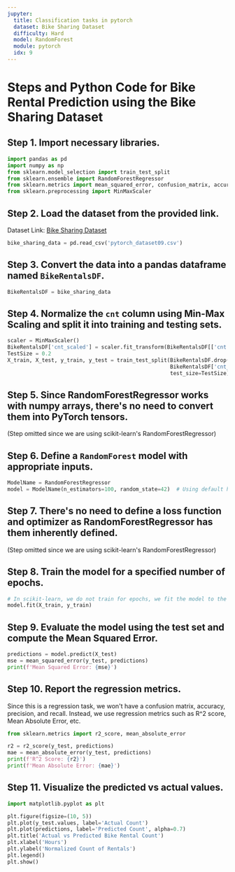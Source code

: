 ```yaml
---
jupyter:
  title: Classification tasks in pytorch
  dataset: Bike Sharing Dataset
  difficulty: Hard
  model: RandomForest
  module: pytorch
  idx: 9
---
```

# Steps and Python Code for Bike Rental Prediction using the Bike Sharing Dataset

## Step 1. Import necessary libraries.

```python
import pandas as pd
import numpy as np
from sklearn.model_selection import train_test_split
from sklearn.ensemble import RandomForestRegressor
from sklearn.metrics import mean_squared_error, confusion_matrix, accuracy_score, precision_score, recall_score
from sklearn.preprocessing import MinMaxScaler
```

## Step 2. Load the dataset from the provided link.

Dataset Link: [Bike Sharing Dataset](https://archive.ics.uci.edu/ml/datasets/bike+sharing+dataset)

```python
bike_sharing_data = pd.read_csv('pytorch_dataset09.csv')
```

## Step 3. Convert the data into a pandas dataframe named `BikeRentalsDF`.

```python
BikeRentalsDF = bike_sharing_data
```

## Step 4. Normalize the `cnt` column using Min-Max Scaling and split it into training and testing sets.

```python
scaler = MinMaxScaler()
BikeRentalsDF['cnt_scaled'] = scaler.fit_transform(BikeRentalsDF[['cnt']])
TestSize = 0.2
X_train, X_test, y_train, y_test = train_test_split(BikeRentalsDF.drop(['cnt', 'cnt_scaled'], axis=1), 
                                                    BikeRentalsDF['cnt_scaled'], 
                                                    test_size=TestSize)
```

## Step 5. Since RandomForestRegressor works with numpy arrays, there's no need to convert them into PyTorch tensors.

(Step omitted since we are using scikit-learn's RandomForestRegressor)

## Step 6. Define a `RandomForest` model with appropriate inputs.

```python
ModelName = RandomForestRegressor
model = ModelName(n_estimators=100, random_state=42)  # Using default hyperparameters
```

## Step 7. There's no need to define a loss function and optimizer as RandomForestRegressor has them inherently defined.

(Step omitted since we are using scikit-learn's RandomForestRegressor)

## Step 8. Train the model for a specified number of epochs.

```python
# In scikit-learn, we do not train for epochs, we fit the model to the training data.
model.fit(X_train, y_train)
```

## Step 9. Evaluate the model using the test set and compute the Mean Squared Error.

```python
predictions = model.predict(X_test)
mse = mean_squared_error(y_test, predictions)
print(f'Mean Squared Error: {mse}')
```

## Step 10. Report the regression metrics.

Since this is a regression task, we won't have a confusion matrix, accuracy, precision, and recall. Instead, we use regression metrics such as R^2 score, Mean Absolute Error, etc.

```python
from sklearn.metrics import r2_score, mean_absolute_error

r2 = r2_score(y_test, predictions)
mae = mean_absolute_error(y_test, predictions)
print(f'R^2 Score: {r2}')
print(f'Mean Absolute Error: {mae}')
```

## Step 11. Visualize the predicted vs actual values.

```python
import matplotlib.pyplot as plt

plt.figure(figsize=(10, 5))
plt.plot(y_test.values, label='Actual Count')
plt.plot(predictions, label='Predicted Count', alpha=0.7)
plt.title('Actual vs Predicted Bike Rental Count')
plt.xlabel('Hours')
plt.ylabel('Normalized Count of Rentals')
plt.legend()
plt.show()
```
